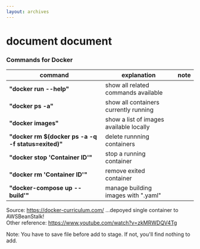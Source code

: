 ```yaml
---
layout: archives
---
```


# document document

### Commands for Docker

|command| explanation| note|
|-------|------------|-----|
|**"docker run --help"**|  show all related commands available|
|**"docker ps -a"**|  show all containers currently running|
|**"docker images"**|  show a list of images available locally|
|**"docker rm $(docker ps -a -q -f status=exited)"**|  delete runnning containers|
|**"docker stop 'Container ID'"**|  stop a running container|
|**"docker rm 'Container ID'"**|  remove exited container|
|**"docker-compose up --build'"**|  manage building images with ".yaml"|

Source: https://docker-curriculum.com/  ...depoyed single container to AWSBeanStalk!  
Other reference: https://www.youtube.com/watch?v=zkMRWDQV4Tg


Note: You have to save file before add to stage. If not, you'll find nothing to add.